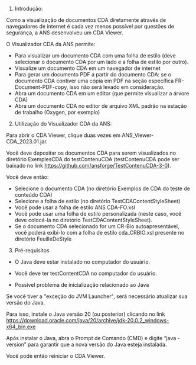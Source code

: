 ﻿1. Introdução:

Como a visualização de documentos CDA diretamente através de navegadores de internet é cada vez menos possível por questões de segurança, a ANS desenvolveu um CDA Viewer.

O Visualizador CDA da ANS permite:

- Para visualizar um documento CDA com uma folha de estilo (deve selecionar o documento CDA por um lado e a folha de estilo por outro).
- Visualize um documento CDA em um navegador de internet
- Para gerar um documento PDF a partir do documento CDA: se o documento CDA contiver uma cópia em PDF na seção específica FR-Document-PDF-copy, isso não será levado em consideração.
- Abra um documento CDA em um editor (que permite visualizar a árvore CDA)
- Abra um documento CDA no editor de arquivo XML padrão na estação de trabalho (Oxygen, por exemplo)

2. Utilização do Visualizador CDA da ANS:

Para abrir o CDA Viewer, clique duas vezes em ANS_Viewer-CDA_2023.01.jar.

Você deve depositar os documentos CDA para serem visualizados no diretório ExemplesCDA do testContenuCDA (testContenuCDA pode ser baixado no link https://github.com/ansforge/TestContenuCDA-3-0).

Você deve então:

- Selecione o documento CDA (no diretório Exemplos de CDA do teste de conteúdo CDA)
- Selecione a folha de estilo (no diretório TestCDAContentStyleSheet)
- Você pode usar a folha de estilo ANS CDA-FO.xsl
- Você pode usar uma folha de estilo personalizada (neste caso, você deve colocá-la no diretório TestCDAContentStyleSheet).
- Se o documento CDA selecionado for um CR-Bio autoapresentável, você poderá exibi-lo com a folha de estilo cda_CRBIO.xsl presente no diretório FeuilleDeStyle

3. Pré-requisitos

- O Java deve estar instalado no computador do usuário.

- Você deve ter testContentCDA no computador do usuário.

- Possível problema de inicialização relacionado ao Java

Se você tiver a "exceção do JVM Launcher", será necessário atualizar sua versão do Java.

Para isso, instale o Java versão 20 (ou posterior) clicando no link https://download.oracle.com/java/20/archive/jdk-20.0.2_windows-x64_bin.exe

Após instalar o Java, abra o Prompt de Comando (CMD) e digite “java -version” para garantir que a nova versão do Java esteja instalada.

Você pode então reiniciar o CDA Viewer.